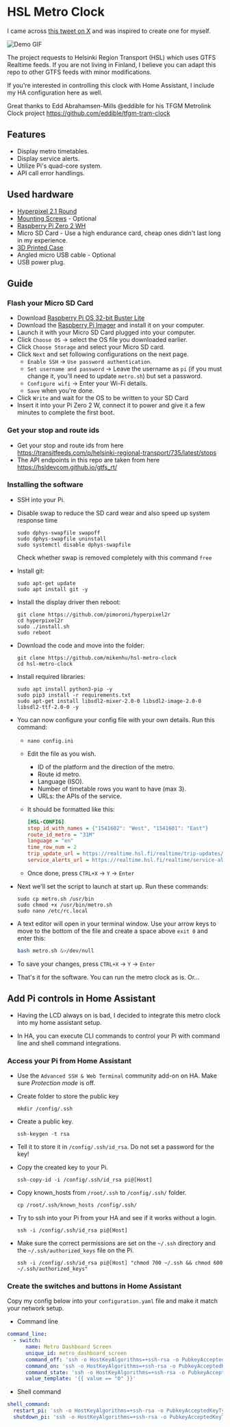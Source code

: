 # HSL Metro Clock

I came across [this tweet on X](https://twitter.com/eddible/status/1564917603180617731?s=20&t=dcHyyQINVi-xO-h7mmJiKw) and was inspired to create one for myself.

![Demo GIF](photos/demo.gif)

The project requests to Helsinki Region Transport (HSL) which uses GTFS Realtime feeds. If you are not living in Finland, I believe you can adapt this repo to other GTFS feeds with minor modifications.

If you're interested in controlling this clock with Home Assistant, I include my HA configuration here as well.

Great thanks to Edd Abrahamsen-Mills @eddible for his TFGM Metrolink Clock project <https://github.com/eddible/tfgm-tram-clock>

## Features

* Display metro timetables.
* Display service alerts.
* Utilize Pi's quad-core system.
* API call error handlings.

## Used hardware

* [Hyperpixel 2.1 Round](https://shop.pimoroni.com/products/hyperpixel-round?variant=39381081882707)
* [Mounting Screws](https://shop.pimoroni.com/products/short-pi-standoffs-for-hyperpixel-round?variant=39384564236371) - Optional
* [Raspberry Pi Zero 2 WH](https://shop.pimoroni.com/products/raspberry-pi-zero-w?variant=39458414297171)
* Micro SD Card - Use a high endurance card, cheap ones didn't last long in my experience.
* [3D Printed Case](https://cults3d.com/en/3d-model/gadget/sphere-enclosure-w-bump-legs-m3o101-for-pimoroni-hyperpixel-2-1-round-touch-and-raspberry-pi)
* Angled micro USB cable - Optional
* USB power plug.

## Guide

### Flash your Micro SD Card

* Download [Raspberry Pi OS 32-bit Buster Lite](https://downloads.raspberrypi.org/raspios_oldstable_lite_armhf/images/raspios_oldstable_lite_armhf-2023-05-03/)
* Download the [Raspberry Pi Imager](https://www.raspberrypi.com/software/) and install it on your computer.
* Launch it with your Micro SD Card plugged into your computer.
* Click `Choose OS` → select the OS file you downloaded earlier.
* Click `Choose Storage` and select your Micro SD card.
* Click `Next` and set following configurations on the next page.
  * `Enable SSH` → `Use password authentication`.
  * `Set username and password` → Leave the username as `pi` (if you must change it, you'll need to update `metro.sh`) but set a password.
  * `Configure wifi` → Enter your Wi-Fi details.
  * `Save` when you're done.
* Click `Write` and wait for the OS to be written to your SD Card
* Insert it into your Pi Zero 2 W, connect it to power and give it a few minutes to complete the first boot.  

### Get your stop and route ids

* Get your stop and route ids from here <https://transitfeeds.com/p/helsinki-regional-transport/735/latest/stops>
* The API endpoints in this repo are taken from here <https://hsldevcom.github.io/gtfs_rt/>

### Installing the software

* SSH into your Pi.
* Disable swap to reduce the SD card wear and also speed up system response time
  
  ```cli
  sudo dphys-swapfile swapoff
  sudo dphys-swapfile uninstall
  sudo systemctl disable dphys-swapfile
  ```

  Check whether swap is removed completely with this command `free`

* Install git:

  ```cli
  sudo apt-get update
  sudo apt install git -y
  ```

* Install the display driver then reboot:

  ```cli
  git clone https://github.com/pimoroni/hyperpixel2r
  cd hyperpixel2r
  sudo ./install.sh
  sudo reboot
  ```

* Download the code and move into the folder:  

  ```cli
  git clone https://github.com/mikenhu/hsl-metro-clock
  cd hsl-metro-clock
  ```

* Install required libraries:

  ```cli
  sudo apt install python3-pip -y
  sudo pip3 install -r requirements.txt
  sudo apt-get install libsdl2-mixer-2.0-0 libsdl2-image-2.0-0 libsdl2-ttf-2.0-0 -y
  ```

* You can now configure your config file with your own details. Run this command:
  * `nano config.ini`
  * Edit the file as you wish.
    * ID of the platform and the direction of the metro.
    * Route id metro.
    * Language (ISO).
    * Number of timetable rows you want to have (max 3).
    * URLs: the APIs of the service.
  * It should be formatted like this:

    ```ini
    [HSL-CONFIG]
    stop_id_with_names = {"1541602": "West", "1541601": "East"}
    route_id_metro = "31M"
    language = "en"
    time_row_num = 2
    trip_update_url = https://realtime.hsl.fi/realtime/trip-updates/v2/hsl
    service_alerts_url = https://realtime.hsl.fi/realtime/service-alerts/v2/hsl
    ```

  * Once done, press `CTRL+X` → `Y` → `Enter`
* Next we'll set the script to launch at start up. Run these commands:

  ```cli
  sudo cp metro.sh /usr/bin
  sudo chmod +x /usr/bin/metro.sh
  sudo nano /etc/rc.local
  ```
  
* A text editor will open in your terminal window. Use your arrow keys to move to the bottom of the file and create a space above `exit 0` and enter this:
  
  ```bash
  bash metro.sh &>/dev/null
  ```

* To save your changes, press `CTRL+X` → `Y` → `Enter`
* That's it for the software. You can run the metro clock as is. Or...

## Add Pi controls in Home Assistant

* Having the LCD always on is bad, I decided to integrate this metro clock into my home assistant setup.

* In HA, you can execute CLI commands to control your Pi with command line and shell command integrations.

### Access your Pi from Home Assistant

* Use the `Advanced SSH & Web Terminal` community add-on on HA. Make sure *Protection mode* is off.
* Create folder to store the public key

  ```cli
  mkdir /config/.ssh
  ```

* Create a public key.

  ```cli
  ssh-keygen -t rsa
  ```

* Tell it to store it in `/config/.ssh/id_rsa`. Do not set a password for the key!
* Copy the created key to your Pi.

  ```cli
  ssh-copy-id -i /config/.ssh/id_rsa pi@[Host]
  ```

* Copy known_hosts from `/root/.ssh` to `/config/.ssh/` folder.

  ```cli
  cp /root/.ssh/known_hosts /config/.ssh/
  ```

* Try to ssh into your Pi from your HA and see if it works without a login.

  ```cli
  ssh -i /config/.ssh/id_rsa pi@[Host]
  ```

* Make sure the correct permissions are set on the `~/.ssh` directory and the `~/.ssh/authorized_keys` file on the Pi.

  ```cli
  ssh -i /config/.ssh/id_rsa pi@[Host] "chmod 700 ~/.ssh && chmod 600 ~/.ssh/authorized_keys"
  ```

### Create the switches and buttons in Home Assistant

Copy my config below into your `configuration.yaml` file and make it match your network setup.

* Command line

```yaml
command_line:
  - switch:
      name: Metro Dashboard Screen
      unique_id: metro_dashboard_screen
      command_off: 'ssh -o HostKeyAlgorithms=+ssh-rsa -o PubkeyAcceptedKeyTypes=+ssh-rsa -o UserKnownHostsFile=/config/.ssh/known_hosts -i /config/.ssh/id_rsa -q pi@[Host] "sudo -E sh -c ''echo 1 > /sys/class/backlight/rpi_backlight/bl_power''"'
      command_on: 'ssh -o HostKeyAlgorithms=+ssh-rsa -o PubkeyAcceptedKeyTypes=+ssh-rsa -o UserKnownHostsFile=/config/.ssh/known_hosts -i /config/.ssh/id_rsa -q pi@[Host] "sudo -E sh -c ''echo 0 > /sys/class/backlight/rpi_backlight/bl_power''"'
      command_state: 'ssh -o HostKeyAlgorithms=+ssh-rsa -o PubkeyAcceptedKeyTypes=+ssh-rsa -o UserKnownHostsFile=/config/.ssh/known_hosts -i /config/.ssh/id_rsa -q pi@[Host] "cat /sys/class/backlight/rpi_backlight/bl_power"'
      value_template: '{{ value == "0" }}'
```

* Shell command

```yaml
shell_command:
  restart_pi: 'ssh -o HostKeyAlgorithms=+ssh-rsa -o PubkeyAcceptedKeyTypes=+ssh-rsa -o UserKnownHostsFile=/config/.ssh/known_hosts -i /config/.ssh/id_rsa -q pi@[Host] "sudo reboot"'
  shutdown_pi: 'ssh -o HostKeyAlgorithms=+ssh-rsa -o PubkeyAcceptedKeyTypes=+ssh-rsa -o UserKnownHostsFile=/config/.ssh/known_hosts -i /config/.ssh/id_rsa -q pi@[Host] "sudo shutdown -h now"'
```
